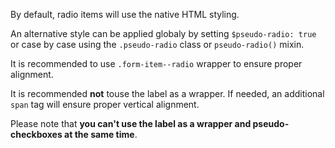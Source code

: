 By default, radio items will use the native HTML styling.

An alternative style can be applied globaly by setting `$pseudo-radio: true` or case by case using the `.pseudo-radio` class or `pseudo-radio()` mixin.

It is recommended to use `.form-item--radio` wrapper to ensure proper alignment.

It is recommended __not__ touse the label as a wrapper. If needed, an additional `span` tag will ensure proper vertical alignment.

Please note that __you can't use the label as a wrapper and pseudo-checkboxes at the same time__.